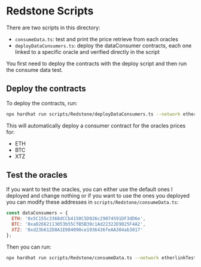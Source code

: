 # Redstone Scripts

There are two scripts in this directory:

- `consumeData.ts`: test and print the price retrieve from each oracles
- `deployDataConsumers.ts`: deploy the dataConsumer contracts, each one linked to a specific oracle and verified directly in the script

You first need to deploy the contracts with the deploy script and then run the consume data test.

## Deploy the contracts

To deploy the contracts, run:
```bash
npx hardhat run scripts/Redstone/deployDataConsumers.ts --network etherlinkTestnet
```

This will automatically deploy a consumer contract for the oracles prices for:
- ETH
- BTC
- XTZ

## Test the oracles

If you want to test the oracles, you can either use the default ones I deployed and change nothing or if you want to use the ones you deployed you can modify these addresses in `scripts/Redstone/consumeData.ts`:
```js
const dataConsumers = {
  ETH: '0x5C155c3368dCCb4150C5D926c29074591DF3dD6e',
  BTC: '0xa02662113053b55CfB5B39c1Ad22322E9025F4A2',
  XTZ: '0xd23b612D8A1E084090ce1936436feAA304ab3017'
};
```

Then you can run:
```bash
npx hardhat run scripts/Redstone/consumeData.ts --network etherlinkTestnet
```